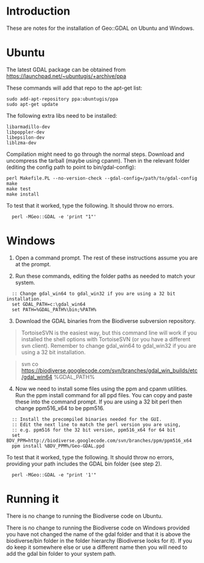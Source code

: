 # Introduction #

These are notes for the installation of Geo::GDAL on Ubuntu and Windows.


# Ubuntu #


The latest GDAL package can be obtained from https://launchpad.net/~ubuntugis/+archive/ppa

These commands will add that repo to the apt-get list:
```
sudo add-apt-repository ppa:ubuntugis/ppa 
sudo apt-get update
```


The following extra libs need to be installed:
```
libarmadillo-dev
libpoppler-dev
libepsilon-dev
liblzma-dev
```


Compilation might need to go through the normal  steps.  Download and uncompress the tarball (maybe using cpanm).  Then in the relevant folder (editing the config path to point to bin/gdal-config):
```
perl Makefile.PL --no-version-check --gdal-config=/path/to/gdal-config
make
make test
make install
```


To test that it worked, type the following.  It should throw no errors.

```
  perl -MGeo::GDAL -e 'print "1"'
```


# Windows #

1.  Open a command prompt.  The rest of these instructions assume you are at the prompt.

2.  Run these commands, editing the folder paths as needed to match your system.

```
  :: Change gdal_win64 to gdal_win32 if you are using a 32 bit installation.
  set GDAL_PATH=c:\gdal_win64
  set PATH=%GDAL_PATH%\bin;%PATH%
```

3. Download the GDAL binaries from the Biodiverse subversion repository.
> TortoiseSVN is the easiest way, but this command line will work if you installed the shell options with TortoiseSVN (or you have a different svn client). Remember to change gdal\_win64 to gdal\_win32 if you are using a 32 bit installation.

> svn co https://biodiverse.googlecode.com/svn/branches/gdal_win_builds/etc/gdal_win64 %GDAL\_PATH%


4.  Now we need to install some files using the ppm and cpanm utilities.  Run the ppm install command for all ppd files.  You can copy and paste these into the command prompt.  If you are using a 32 bit perl then change ppm516\_x64 to be ppm516.

```
  :: Install the precompiled binaries needed for the GUI.
  :: Edit the next line to match the perl version you are using, 
  :: e.g. ppm516 for the 32 bit version, ppm516_x64 for 64 bit
  set BDV_PPM=http://biodiverse.googlecode.com/svn/branches/ppm/ppm516_x64
  ppm install %BDV_PPM%/Geo-GDAL.ppd 

```

To test that it worked, type the following.  It should throw no errors, providing your path includes the GDAL bin folder (see step 2).

```
  perl -MGeo::GDAL -e "print '1'"
```

# Running it #

There is no change to running the Biodiverse code on Ubuntu.

There is no change to running the Biodiverse code on Windows provided you have not changed the name of the gdal folder and that it is above the biodiverse/bin folder in the folder hierarchy (Biodiverse looks for it).  If you do keep it somewhere else or use a different name then you will need to add the gdal bin folder to your system path.